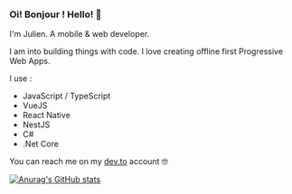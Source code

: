 ### Oi! Bonjour ! Hello! 👋

I'm Julien. A mobile & web developer.

I am into building things with code. I love creating offline first Progressive Web Apps.

I use :

+ JavaScript / TypeScript
+ VueJS
+ React Native
+ NestJS
+ C#
+ .Net Core

You can reach me on my [dev.to](https://dev.to/jcalixte) account 🤓

[![Anurag's GitHub stats](https://github-readme-stats.vercel.app/api?username=jcalixte&show_icons=true&theme=blue-green)](https://github.com/anuraghazra/github-readme-stats)

<!--
**jcalixte/jcalixte** is a ✨ _special_ ✨ repository because its `README.md` (this file) appears on your GitHub profile.

Here are some ideas to get you started:

- 🔭 I’m currently working on ...
- 🌱 I’m currently learning ...
- 👯 I’m looking to collaborate on ...
- 🤔 I’m looking for help with ...
- 💬 Ask me about ...
- 📫 How to reach me: ...
- 😄 Pronouns: ...
- ⚡ Fun fact: ...
-->

